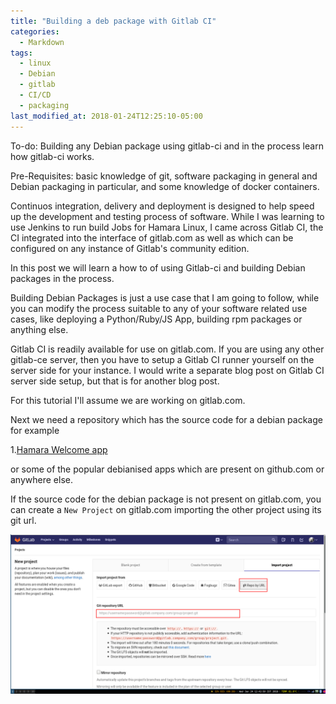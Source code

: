 ```yaml
---
title: "Building a deb package with Gitlab CI"
categories:
  - Markdown
tags:
  - linux
  - Debian
  - gitlab
  - CI/CD
  - packaging
last_modified_at: 2018-01-24T12:25:10-05:00
---
```


To-do: Building any Debian package using gitlab-ci and in the process learn how gitlab-ci works.

Pre-Requisites: basic knowledge of git, software packaging in general and Debian packaging in particular, 
and some knowledge of docker containers. 

Continuos integration, delivery and deployment is designed to help speed up the development and testing process of software. While I was learning to use Jenkins to run build Jobs for Hamara Linux, I came across Gitlab CI, the CI integrated into the interface of gitlab.com as well as which can be configured on any instance of Gitlab's community edition. 

In this post we will learn a how to of using Gitlab-ci and building Debian packages in the process.

Building Debian Packages is just a use case that I am going to follow, while you can modify the process
suitable to any of your software related use cases, like deploying a Python/Ruby/JS App, building rpm packages or anything else. 

Gitlab CI is readily available for use on gitlab.com. If you are using any other gitlab-ce server, then you have to setup a Gitlab CI runner yourself on the server side for your instance. I would write a separate blog post on Gitlab CI server side setup, but that is for another blog post. 


For this tutorial I'll assume we are working on gitlab.com. 

Next we need a repository which has the source code for a debian package for example

1.[Hamara Welcome app](https://gitlab.com/rajudev/hamara-welcome)

or some of the popular debianised apps which are present on github.com or anywhere else. 

If the source code for the debian package is not present on gitlab.com, you can create a `New Project` on 
gitlab.com importing the other project using its git url. 

<img src="/assets/images/projectImportonGitlab.png" alt="git project import on gitlab"/>



